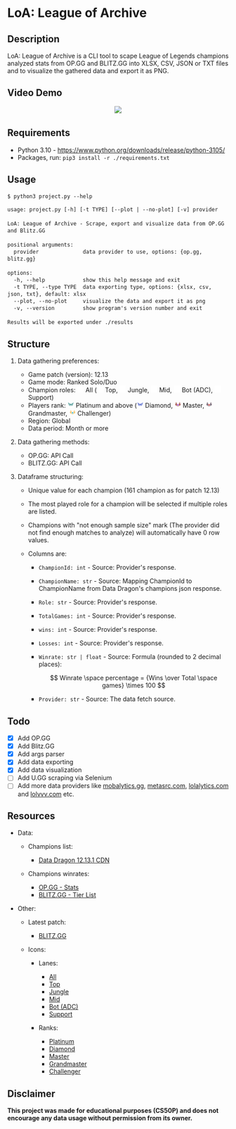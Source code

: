 # LoA: League of Archive

## Description

LoA: League of Archive is a CLI tool to scape League of Legends champions analyzed stats from OP.GG <!--, U.GG-->and BLITZ.GG into XLSX, CSV, JSON or TXT files and to visualize the gathered data and export it as PNG.

## Video Demo

<div style="text-align: center">
<a href="https://www.youtube.com/watch?v=lDFCNSey9RI">
    <img src="https://img.shields.io/badge/YOUTUBE-WATCH%20NOW-red?logo=YOUTUBE&logoColor=red&style=for-the-badge" />
</a>

<!-- <iframe width="560" height="315" src="https://www.youtube.com/embed/lDFCNSey9RI" title="YouTube video player" frameborder="0" allow="accelerometer; autoplay; clipboard-write; encrypted-media; gyroscope; picture-in-picture" allowfullscreen></iframe> -->
</div>

## Requirements

- Python 3.10 - https://www.python.org/downloads/release/python-3105/
- Packages, run: `pip3 install -r ./requirements.txt`

## Usage

```shell
$ python3 project.py --help
```

```
usage: project.py [-h] [-t TYPE] [--plot | --no-plot] [-v] provider

LoA: League of Archive - Scrape, export and visualize data from OP.GG and Blitz.GG

positional arguments:
  provider              data provider to use, options: {op.gg, blitz.gg}

options:
  -h, --help            show this help message and exit
  -t TYPE, --type TYPE  data exporting type, options: {xlsx, csv, json, txt}, default: xlsx
  --plot, --no-plot     visualize the data and export it as png
  -v, --version         show program's version number and exit

Results will be exported under ./results
```

## Structure

1. Data gathering preferences:

   - Game patch (version): 12.13
   - Game mode: Ranked Solo/Duo
   - Champion roles: <img src="./assets/lanes/all.png" alt="all" width="15" height="15"/> All (<img src="./assets/lanes/top.png" alt="Top" width="15" height="15"/> Top, <img src="./assets/lanes/jng.png" alt="Jungle" width="15" height="15"/> Jungle, <img src="./assets/lanes/mid.png" alt="Mid" width="15" height="15"/> Mid, <img src="./assets/lanes/bot.png" alt="Bottom" width="15" height="15"/> Bot (ADC), <img src="./assets/lanes/sup.png" alt="Support" width="15" height="15"/> Support)
   - Players rank: <img src="./assets/ranks/platinum.png" alt="Platinum" width="15" height="15"/> Platinum and above (<img src="./assets/ranks/diamond.png" alt="Diamond" width="15" height="15"/> Diamond, <img src="./assets/ranks/master.png" alt="Master" width="15" height="15"/> Master, <img src="./assets/ranks/grandmaster.png" alt="Grandmaster" width="15" height="15"/> Grandmaster, <img src="./assets/ranks/challenger.png" alt="Challenger" width="15" height="15"/> Challenger)
   - Region: Global
   - Data period: Month or more

2. Data gathering methods:

   - OP.GG: API Call
   <!-- - U.GG: UI Scraping -->
   - BLITZ.GG: API Call

3. Dataframe structuring:

   - Unique value for each champion (161 champion as for patch 12.13)
   - The most played role for a champion will be selected if multiple roles are listed.
   - Champions with "not enough sample size" mark (The provider did not find enough matches to analyze) will automatically have 0 row values.
   - Columns are:

     - `ChampionId: int` - Source: Provider's response.
     - `ChampionName: str` - Source: Mapping ChampionId to ChampionName from Data Dragon's champions json response.
     - `Role: str` - Source: Provider's response.
     - `TotalGames: int` - Source: Provider's response.
     - `wins: int` - Source: Provider's response.
     - `Losses: int` - Source: Provider's response.
     - `Winrate: str | float` - Source: Formula (rounded to 2 decimal places):

       $$ Winrate \space percentage = {Wins \over Total \space games} \times 100 $$

     - `Provider: str` - Source: The data fetch source.

## Todo

- [x] Add OP.GG
- [x] Add Blitz.GG
- [x] Add args parser
- [x] Add data exporting
- [x] Add data visualization
- [ ] Add U.GG scraping via Selenium
- [ ] Add more data providers like [mobalytics.gg](https://mobalytics.gg), [metasrc.com](https://metasrc.com), [lolalytics.com](https://lolalytics.com) and [lolvvv.com](https://lolvvv.com) etc.

## Resources

- Data:

  - Champions list:

    - [Data Dragon 12.13.1 CDN](https://ddragon.leagueoflegends.com/cdn/12.13.1/data/en_US/champion.json "Data Dragon - champion")

  - Champions winrates:

    - [OP.GG - Stats](https://www.op.gg/statistics/champions)
    <!-- - [U.GG - Tier List](https://u.gg/lol/tier-list) -->
    - [BLITZ.GG - Tier List](https://blitz.gg/lol/tierlist)

- Other:

  - Latest patch:
    - [BLITZ.GG](https://blitz.gg/)
  - Icons:

    - Lanes:

      - [All](https://s-lol-web.op.gg/images/icon/icon-position-all-wh.svg)
      - [Top](https://s-lol-web.op.gg/assets/images/positions/01-icon-01-lol-icon-position-top-wh.svg)
      - [Jungle](https://s-lol-web.op.gg/assets/images/positions/01-icon-01-lol-icon-position-jng-wh.svg)
      - [Mid](https://s-lol-web.op.gg/assets/images/positions/01-icon-01-lol-icon-position-mid-wh.svg)
      - [Bot (ADC)](https://s-lol-web.op.gg/assets/images/positions/01-icon-01-lol-icon-position-bot-wh.svg)
      - [Support](https://s-lol-web.op.gg/assets/images/positions/01-icon-01-lol-icon-position-sup-wh.svg)

    - Ranks:
      - [Platinum](https://opgg-static.akamaized.net/images/medals_mini/platinum.png)
      - [Diamond](https://opgg-static.akamaized.net/images/medals_mini/diamond.png)
      - [Master](https://opgg-static.akamaized.net/images/medals_mini/master.png)
      - [Grandmaster](https://opgg-static.akamaized.net/images/medals_mini/grandmaster.png)
      - [Challenger](https://opgg-static.akamaized.net/images/medals_mini/challenger.png)

## Disclaimer

**This project was made for educational purposes (CS50P) and does not encourage any data usage without permission from its owner.**

<!-- **I do not own the used data. All credits go to its rightful owner.** -->
